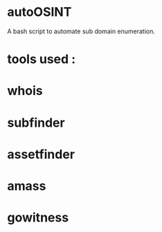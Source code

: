 # autoOSINT
A bash script to automate sub domain enumeration. 
# tools used :
# whois
# subfinder
# assetfinder
# amass
# gowitness
